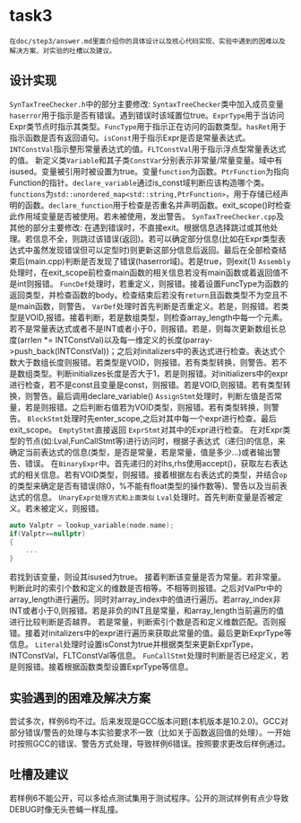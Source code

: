 # task3
```
在doc/step3/answer.md里面介绍你的具体设计以及核心代码实现、实验中遇到的困难以及解决方案、对实验的吐槽以及建议。
```
## 设计实现
`SynTaxTreeChecker.h`中的部分主要修改:
`SyntaxTreeChecker`类中加入成员变量`haserror`用于指示是否有错误。遇到错误时该域置位true。`ExprType`用于当访问Expr类节点时指示其类型。`FuncType`用于指示正在访问的函数类型。`hasRet`用于指示函数是否有返回语句。`isConst`用于指示Expr是否是常量表达式。`INTConstVal`指示整形常量表达式的值。`FLTConstVal`用于指示浮点型常量表达式的值。
新定义类`Variable`和其子类`ConstVar`分别表示非常量/常量变量。域中有isused。变量被引用时被设置为true。变量`function`为函数。`PtrFunction`为指向Function的指针。`declare_variable`通过is_const域判断应该构造哪个类。`functions`为`std::unordered_map<std::string,PtrFunction>`，用于存储已经声明的函数。`declare_function`用于检查是否重名并声明函数。exit_scope()时检查此作用域变量是否被使用。若未被使用，发出警告。
`SynTaxTreeChecker.cpp`及其他的部分主要修改:
在遇到错误时，不直接exit。根据信息选择跳过或其他处理。若信息不全，则跳过该错误(返回)。若可以确定部分信息(比如在Expr类型表达式中虽然发现错误但可以定型时)则更新这部分信息后返回。最后在全部检查结束后(main.cpp)判断是否发现了错误(haserror域)。若是true，则exit(1)
`Assembly`处理时，在exit_scope前检查main函数的相关信息若没有main函数或着返回值不是int则报错。
`FuncDef`处理时，若重定义，则报错。接着设置FuncType为函数的返回类型，并检查函数的body。检查结束后若没有`return`且函数类型不为空且不是main函数，则警告。
`VarDef`处理时首先判断是否重定义。若是，则报错。若类型是VOID,报错。接着判断，若是数组类型，则检查array_length中每一个元素。若不是常量表达式或者不是INT或者小于0，则报错。若是，则每次更新数组长总度(arrlen *= INTConstVal)以及每一维定义的长度(parray->push_back(INTConstVal))；之后对initalizers中的表达式进行检查。表达式个数大于数组长度则报错。若类型是VOID，则报错。若有类型转换，则警告。若不是数组类型。判断initializes长度是否大于1，若是则报错。对initializers中的expr进行检查，若不是const且变量是const，则报错。若是VOID,则报错。若有类型转换，则警告。最后调用declare_variable()
`AssignStmt`处理时，判断左值是否常量，若是则报错。之后判断右值若为VOID类型，则报错。若有类型转换，则警告。
`BlockStmt`处理时先enter_scope,之后对其中每一个expr进行检查。最后exit_scope。
`EmptyStmt`直接返回
`ExprStmt`对其中的Expr进行检查。
在对Expr类型的节点(如:Lval,FunCallStmt等)进行访问时，根据子表达式（递归)的信息，来确定当前表达式的信息(类型，是否是常量，若是常量，值是多少...)或者输出警告、错误。
在`BinaryExpr`中。首先递归的对lhs,rhs使用accept()，获取左右表达式的相关信息。若有VOID类型，则报错。接着根据左右表达式的类型，并结合`op`的类型来确定是否有错误(除0，%不能有float类型的操作数等)、警告以及当前表达式的信息。
`UnaryExpr处理方式和上面类似`
`Lval`处理时。首先判断变量是否被定义。若未被定义，则报错。
```c++
auto Valptr = lookup_variable(node.name);
if(Valptr==nullptr)
{
    ...
}
```
若找到该变量，则设其isused为true。
接着判断该变量是否为常量。若非常量。判断此时的索引个数和定义的维数是否相等。不相等则报错。之后对ValPtr中的array_length进行遍历。同时对array_index中的值进行遍历。若array_index非INT或者小于0,则报错。若是非负的INT且是常量，和array_length当前遍历的值进行比较判断是否越界。
若是常量，判断索引个数是否和定义维数匹配。否则报错。接着对initalizers中的expr进行遍历来获取此常量的值。最后更新ExprType等信息。
`Literal`处理时设置isConst为true并根据类型来更新ExprType，INTConstVal，FLTConstVal等信息。
`FunCallStmt`处理时判断是否已经定义，若是则报错。接着根据函数类型设置ExprType等信息。

## 实验遇到的困难及解决方案
尝试多次，样例6均不过。后来发现是GCC版本问题(本机版本是10.2.0)。GCC对部分错误/警告的处理与本实验要求不一致（比如关于函数返回值的处理）。一开始时按照GCC的错误、警告方式处理，导致样例6错误。按照要求更改后样例通过。

## 吐槽及建议
若样例6不能公开，可以多给点测试集用于测试程序。公开的测试样例有点少导致DEBUG时像无头苍蝇一样乱撞。


